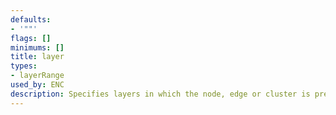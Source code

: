 ```yaml
---
defaults:
- '""'
flags: []
minimums: []
title: layer
types:
- layerRange
used_by: ENC
description: Specifies layers in which the node, edge or cluster is present
---
```

